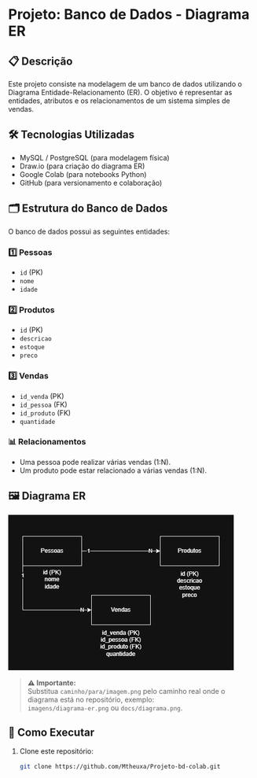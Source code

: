 # Projeto: Banco de Dados - Diagrama ER

## 📋 Descrição

Este projeto consiste na modelagem de um banco de dados utilizando o Diagrama Entidade-Relacionamento (ER). O objetivo é representar as entidades, atributos e os relacionamentos de um sistema simples de vendas.

## 🛠️ Tecnologias Utilizadas

- MySQL / PostgreSQL (para modelagem física)
- Draw.io (para criação do diagrama ER)
- Google Colab (para notebooks Python)
- GitHub (para versionamento e colaboração)

## 🗂️ Estrutura do Banco de Dados

O banco de dados possui as seguintes entidades:

### 1️⃣ Pessoas
- `id` (PK)
- `nome`
- `idade`

### 2️⃣ Produtos
- `id` (PK)
- `descricao`
- `estoque`
- `preco`

### 3️⃣ Vendas
- `id_venda` (PK)
- `id_pessoa` (FK)
- `id_produto` (FK)
- `quantidade`

### 📊 Relacionamentos

- Uma pessoa pode realizar várias vendas (1:N).
- Um produto pode estar relacionado a várias vendas (1:N).

## 🖼️ Diagrama ER

![Diagrama ER](Img/Projeto-BD-ER.png)

> **⚠️ Importante:**  
Substitua `caminho/para/imagem.png` pelo caminho real onde o diagrama está no repositório, exemplo:  
`imagens/diagrama-er.png` ou `docs/diagrama.png`.  

## 🚀 Como Executar

1. Clone este repositório:
   ```bash
   git clone https://github.com/Mtheuxa/Projeto-bd-colab.git
